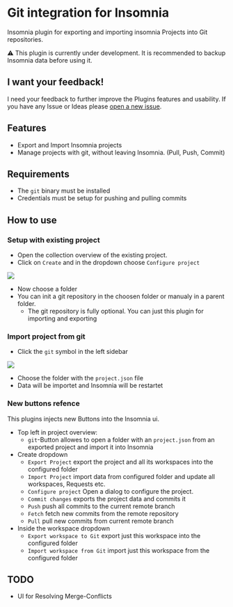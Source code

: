 # Git integration for Insomnia

Insomnia plugin for exporting and importing insomnia Projects into Git
repositories.

⚠️ This plugin is currently under development. It is recommended to backup
Insomnia data before using it.

## I want your feedback!

I need your feedback to further improve the Plugins features and usability. If you have any Issue or Ideas please [open a new issue](https://github.com/Its-treason/insomnia-plugin-git-integration/issues/new).

## Features

- Export and Import Insomnia projects
- Manage projects with git, without leaving Insomnia. (Pull, Push, Commit)

## Requirements

- The `git` binary must be installed
- Credentials must be setup for pushing and pulling commits

## How to use

### Setup with existing project

- Open the collection overview of the existing project.
- Click on `Create` and in the dropdown choose `Configure project`

![](https://cdn.discordapp.com/attachments/693228572286124085/1090742892953354372/Screenshot_2023-03-29_225814.png)

- Now choose a folder
- You can init a git repository in the choosen folder or manualy in a parent folder.
  - The git repository is fully optional. You can just this plugin for importing and exporting

### Import project from git

- Click the `git` symbol in the left sidebar

![](https://cdn.discordapp.com/attachments/693228572286124085/1090742892311625821/Screenshot_2023-03-29_225628.png)

- Choose the folder with the `project.json` file
- Data will be importet and Insomnia will be restartet

### New buttons refence

This plugins injects new Buttons into the Insomnia ui.

- Top left in project overview:
  - `git`-Button allowes to open a folder with an `project.json` from an exported project and import it into Insomnia
- Create dropdown
  - `Export Project` export the project and all its workspaces into the configured folder
  - `Import Project` import data from configured folder and update all workspaces, Requests etc.
  - `Configure project` Open a dialog to configure the project.
  - `Commit changes` exports the project data and commits it
  - `Push` push all commits to the current remote branch
  - `Fetch` fetch new commits from the remote repository
  - `Pull` pull new commits from current remote branch
- Inside the workspace dropdown
  - `Export workspace to Git` export just this workspace into the configured folder
  - `Import workspace from Git` import just this workspace from the configured folder

## TODO

- UI for Resolving Merge-Conflicts
